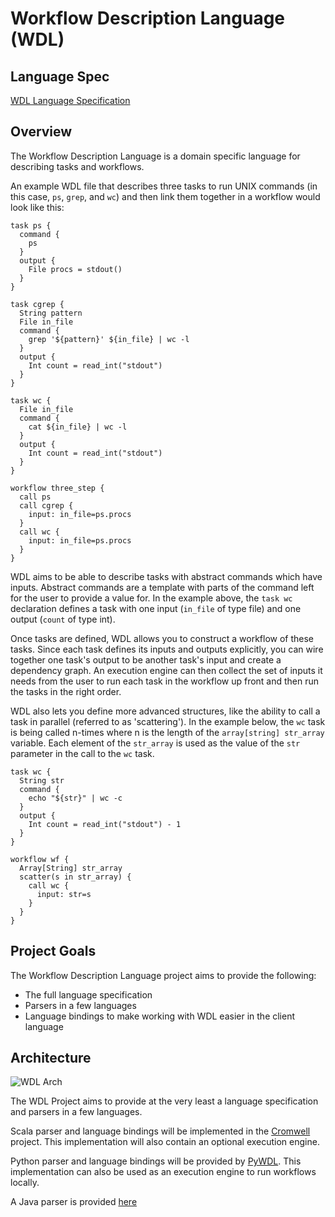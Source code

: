 Workflow Description Language (WDL)
===================================

Language Spec
-------------

[WDL Language Specification](SPEC.md)

Overview
--------

The Workflow Description Language is a domain specific language for describing tasks and workflows.

An example WDL file that describes three tasks to run UNIX commands (in this case, `ps`, `grep`, and `wc`) and then link them together in a workflow would look like this:

```
task ps {
  command {
    ps
  }
  output {
    File procs = stdout()
  }
}

task cgrep {
  String pattern
  File in_file
  command {
    grep '${pattern}' ${in_file} | wc -l
  }
  output {
    Int count = read_int("stdout")
  }
}

task wc {
  File in_file
  command {
    cat ${in_file} | wc -l
  }
  output {
    Int count = read_int("stdout")
  }
}

workflow three_step {
  call ps
  call cgrep {
    input: in_file=ps.procs
  }
  call wc {
    input: in_file=ps.procs
  }
}
```

WDL aims to be able to describe tasks with abstract commands which have inputs.  Abstract commands are a template with parts of the command left for the user to provide a value for.  In the example above, the `task wc` declaration defines a task with one input (`in_file` of type file) and one output (`count` of type int).

Once tasks are defined, WDL allows you to construct a workflow of these tasks.  Since each task defines its inputs and outputs explicitly, you can wire together one task's output to be another task's input and create a dependency graph.  An execution engine can then collect the set of inputs it needs from the user to run each task in the workflow up front and then run the tasks in the right order.

WDL also lets you define more advanced structures, like the ability to call a task in parallel (referred to as 'scattering').  In the example below, the `wc` task is being called n-times where n is the length of the `array[string] str_array` variable.  Each element of the `str_array` is used as the value of the `str` parameter in the call to the `wc` task.

```
task wc {
  String str
  command {
    echo "${str}" | wc -c
  }
  output {
    Int count = read_int("stdout") - 1
  }
}

workflow wf {
  Array[String] str_array
  scatter(s in str_array) {
    call wc {
      input: str=s
    }
  }
}
```

Project Goals
-------------

The Workflow Description Language project aims to provide the following:

* The full language specification
* Parsers in a few languages
* Language bindings to make working with WDL easier in the client language

Architecture
------------

![WDL Arch](http://i.imgur.com/OYtIYjf.png)

The WDL Project aims to provide at the very least a language specification and parsers in a few languages.

Scala parser and language bindings will be implemented in the [Cromwell](http://github.com/broadinstitute/cromwell) project.  This implementation will also contain an optional execution engine.

Python parser and language bindings will be provided by [PyWDL](https://github.com/broadinstitute/wdl/tree/wdl2/python).  This implementation can also be used as an execution engine to run workflows locally.

A Java parser is provided [here](https://github.com/broadinstitute/wdl/tree/wdl2/java)
